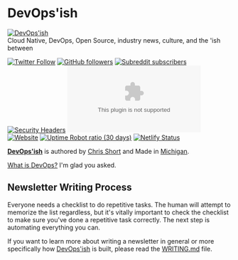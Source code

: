 # DevOps'ish

[![DevOps'ish](https://shortcdn.com/devopsish/DevOpsish.png#center)](https://devopsish.com)  
Cloud Native, DevOps, Open Source, industry news, culture, and the 'ish between

[![Twitter Follow](https://img.shields.io/twitter/follow/ChrisShort?style=social)](https://twitter.com/ChrisShort) [![GitHub followers](https://img.shields.io/github/followers/chris-short?style=social)](https://github.com/chris-short) [![Subreddit subscribers](https://img.shields.io/reddit/subreddit-subscribers/devopsish?style=social)](https://www.reddit.com/r/devopsish/) [![Security Headers](https://img.shields.io/security-headers?url=https%3A%2F%2Fdevopsish.com)](https://securityheaders.com/?q=devopsish.com&followRedirects=on) [![Mozilla HTTP Observatory Grade](https://img.shields.io/mozilla-observatory/grade/devopsish.com?publish)](https://observatory.mozilla.org/analyze/devopsish.com) [![Website](https://img.shields.io/website?url=https%3A%2F%2Fdevopsish.com)](https://status.chrisshort.net/781812229) [![Uptime Robot ratio (30 days)](https://img.shields.io/uptimerobot/ratio/m781812229-c71af32b561915c8c6cc6667)](https://status.chrisshort.net/781812229) [![Netlify Status](https://api.netlify.com/api/v1/badges/3c5fc0cf-70ad-4059-8406-dfc2b4b74481/deploy-status)](https://app.netlify.com/sites/devopsish/deploys)

[**DevOps'ish**](https://devopsish.com) is authored by [Chris Short](https://chrisshort.me/) and Made in [Michigan](https://www.michigan.org/).

[What is DevOps?](https://devopsish.com/what-is-devops/) I'm glad you asked.

## Newsletter Writing Process

Everyone needs a checklist to do repetitive tasks. The human will attempt to memorize the list regardless, but it's vitally important to check the checklist to make sure you've done a repetitive task correctly. The next step is automating everything you can.

If you want to learn more about writing a newsletter in general or more specifically how [DevOps'ish](https://devopsish.com/) is built, please read the [WRITING.md](WRITING.md) file.
